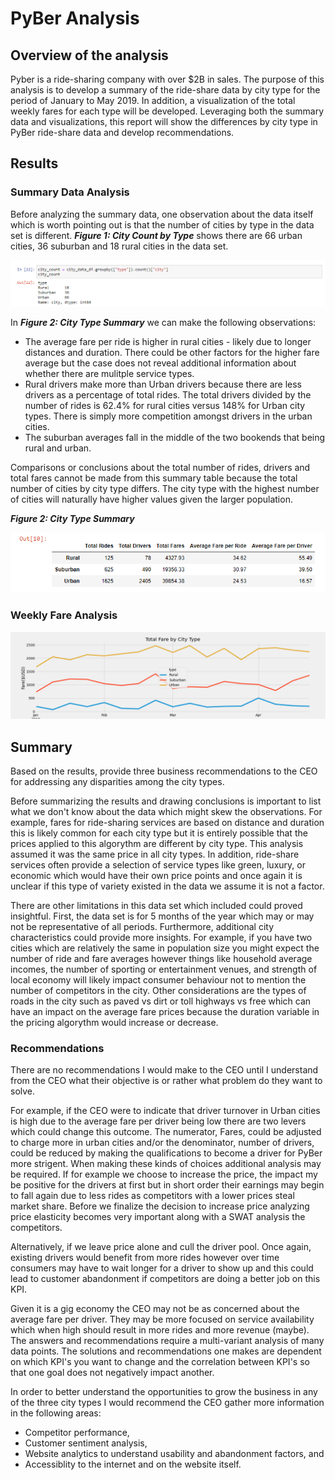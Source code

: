 # PyBer Analysis

## Overview of the analysis

Pyber is a ride-sharing company with over $2B in sales.  The purpose of this analysis is to develop a summary of the ride-share data by city type for the period of January to May 2019.  In addition, a visualization of the total weekly fares for each type will be developed.  Leveraging both the summary data and visualizations, this report will show the differences by city type in PyBer ride-share data and develop recommendations.


## Results

### Summary Data Analysis
Before analyzing the summary data, one observation about the data itself which is worth pointing out is that the number of cities by type in the data set is different.    **_Figure 1: City Count by Type_** shows there are 66 urban cities, 36 suburban and 18 rural cities in the data set.  

![City Count by Type](/resources/city_count.png)

In **_Figure 2: City Type Summary_** we can make the following observations:

- The average fare per ride is higher in rural cities - likely due to longer distances and duration.  There could be other factors for the higher fare average but the case does not reveal additional information about whether there are mulitple service types.
- Rural drivers make more than Urban drivers because there are less drivers as a percentage of total rides.  The total drivers divided by the number of rides is 62.4% for rural cities versus 148% for Urban city types.  There is simply more competition amongst drivers in the urban cities.
- The suburban averages fall in the middle of the two bookends that being rural and urban.

Comparisons or conclusions about the total number of rides, drivers and total fares cannot be made from this summary table because the total number of cities by city type differs.  The city type with the highest number of cities will naturally have higher values given the larger population.   

**_Figure 2: City Type Summary_**

![City Type Summary](/resources/City_Type_Summary_df.png)

### Weekly Fare Analysis

![City Type Summary](/analysis/Total_Fare_by_city_Type.png)



## Summary
Based on the results, provide three business recommendations to the CEO for addressing any disparities among the city types.

Before summarizing the results and drawing conclusions is important to list what we don't know about the data which might skew the observations.  For example, fares for ride-sharing services are based on distance and duration this is likely common for each city type but it is entirely possible that the prices applied to this algorythm are different by city type.  This analysis assumed it was the same price in all city types.  In addition, ride-share services often provide a selection of service types like green, luxury, or economic which would have their own price points and once again it is unclear if this type of variety existed in the data we assume it is not a factor.

There are other limitations in this data set which included could proved insightful.  First, the data set is for 5 months of the year which may or may not be representative of all periods.  Furthermore, additional city characteristics could provide more insights.  For example, if you have two cities which are relatively the same in population size you might expect the number of ride and fare averages however things like household average incomes, the number of sporting or entertainment venues, and strength of local economy will likely impact consumer behaviour not to mention the number of competitors in the city.   Other considerations are the types of roads in the city such as paved vs dirt or toll highways vs free which can have an impact on the average fare prices because the duration variable in the pricing algorythm would increase or decrease.

### Recommendations

There are no recommendations I would make to the CEO until I understand from the CEO what their objective is or rather what problem do they want to solve.  

For example, if the CEO were to indicate that driver turnover in Urban cities is high due to the average fare per driver being low there are two levers which could change this outcome.  The numerator, Fares, could be adjusted to charge more in urban cities and/or the denominator, number of drivers, could be reduced by making the qualifications to become a driver for PyBer more strigent.  When making these kinds of choices additional analysis may be required.  If for example we choose to increase the price, the impact my be positive for the drivers at first but in short order their earnings may begin to fall again due to less rides as competitors with a lower prices steal market share.  Before we finalize the decision to increase price analyzing price elasticity becomes very important along with a SWAT analysis the competitors.

Alternatively, if we leave price alone and cull the driver pool.  Once again, existing drivers would benefit from more rides however over time consumers may have to wait longer for a driver to show up and this could lead to customer abandonment if competitors are doing a better job on this KPI.

Given it is a gig economy the CEO may not be as concerned about the average fare per driver.  They may be more focused on service availability which when high should result in more rides and more revenue (maybe).  The answers and recommendations require a multi-variant analysis of many data points.  The solutions and recommendations one makes are dependent on which KPI's you want to change and the correlation between KPI's so that one goal does not negatively impact another.  

In order to better understand the opportunities to grow the business in any of the three city types I would recommend the CEO gather more information in the following areas:
- Competitor performance, 
- Customer sentiment analysis,
- Website analytics to understand usability and abandonment factors, and
- Accessiblity to the internet and on the website itself.
